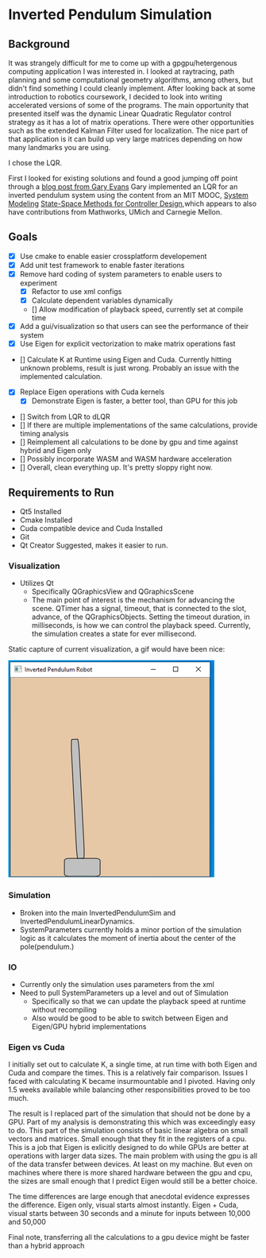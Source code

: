 # Inverted Pendulum Simulation

## Background

It was strangely difficult for me to come up with a gpgpu/hetergenous computing application I was interested in.
I looked at raytracing, path planning and some computational geometry algorithms, among others, but didn't find something I could cleanly implement.
After looking back at some introduction to robotics coursework, I decided to look into writing accelerated versions of some of the programs.
The main opportunity that presented itself was the dynamic Linear Quadratic Regulator control strategy as it has a lot of matrix operations.
There were other opportunities such as the extended Kalman Filter used for localization.
The nice part of that application is it can build up very large matrices depending on how many landmarks you are using.

I chose the LQR.

First I looked for existing solutions and found a good jumping off point through a [blog post from Gary Evans](http://www.taumuon.co.uk/2016/02/lqr-control-of-inverted-pendulum-in-c-using-eigen.html)
Gary implemented an LQR for an inverted pendulum system using the content from an MIT MOOC, [System Modeling](https://ctms.engin.umich.edu/CTMS/index.php?example=InvertedPendulum&section=SystemModeling)
[State-Space Methods for Controller Design](https://ctms.engin.umich.edu/CTMS/index.php?example=InvertedPendulum&section=ControlStateSpace#6),which appears to also have contributions from Mathworks, UMich and Carnegie Mellon.

## Goals
- [x] Use cmake to enable easier crossplatform developement
- [x] Add unit test framework to enable faster iterations
- [x] Remove hard coding of system parameters to enable users to experiment
    - [x] Refactor to use xml configs
    - [x] Calculate dependent variables dynamically
    - [] Allow modification of playback speed, currently set at compile time
- [x] Add a gui/visualization so that users can see the performance of their system
- [x] Use Eigen for explicit vectorization to make matrix operations fast
- [] Calculate K at Runtime using Eigen and Cuda.  Currently hitting unknown problems, result is just wrong. Probably an issue with the implemented calculation.
- [x] Replace Eigen operations with Cuda kernels
    - [x] Demonstrate Eigen is faster, a better tool, than GPU for this job
- [] Switch from LQR to dLQR
- [] If there are multiple implementations of the same calculations, provide timing analysis
- [] Reimplement all calculations to be done by gpu and time against hybrid and Eigen only
- [] Possibly incorporate WASM and WASM hardware acceleration
- [] Overall, clean everything up.  It's pretty sloppy right now.

## Requirements to Run

- Qt5 Installed
- Cmake Installed
- Cuda compatible device and Cuda Installed
- Git
- Qt Creator Suggested, makes it easier to run.

### Visualization

- Utilizes Qt
    - Specifically QGraphicsView and QGraphicsScene
    - The main point of interest is the mechanism for advancing the scene.
    QTimer has a signal, timeout, that is connected to the slot, advance, of the QGraphicsObjects.
    Setting the timeout duration, in milliseconds, is how we can control the playback speed.
    Currently, the simulation creates a state for ever millisecond.

Static capture of current visualization, a gif would have been nice:

![Initial ](PoCScreenCapture.PNG)

### Simulation

- Broken into the main InvertedPendulumSim and InvertedPendulumLinearDynamics.
- SystemParameters currently holds a minor portion of the simulation logic as it calculates the moment of inertia about the center of the pole(pendulum.)

### IO

- Currently only the simulation uses parameters from the xml
- Need to pull SystemParameters up a level and out of Simulation
    - Specifically so that we can update the playback speed at runtime without recompiling
    - Also would be good to be able to switch between Eigen and Eigen/GPU hybrid implementations

### Eigen vs Cuda

I initially set out to calculate K, a single time, at run time with both Eigen and Cuda and compare the times.
This is a relatively fair comparison.
Issues I faced with calculating K became insurmountable and I pivoted.
Having only 1.5 weeks available while balancing other responsibilities proved to be too much.

The result is I replaced part of the simulation that should not be done by a GPU.
Part of my analysis is demonstrating this which was exceedingly easy to do.
This part of the simulation consists of basic linear algebra on small vectors and matrices.
Small enough that they fit in the registers of a cpu.
This is a job that Eigen is exlicitly designed to do while GPUs are better at operations with larger data sizes.
The main problem with using the gpu is all of the data transfer between devices.
At least on my machine.
But even on machines where there is more shared hardware between the gpu and cpu, the sizes are small enough that I predict Eigen would still be a better choice.

The time differences are large enough that anecdotal evidence expresses the difference.
Eigen only, visual starts almost instantly.
Eigen + Cuda, visual starts between 30 seconds and a minute for inputs between 10,000 and 50,000

Final note, transferring all the calculations to a gpu device might be faster than a hybrid approach